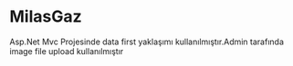 # MilasGaz
Asp.Net Mvc Projesinde data first yaklaşımı kullanılmıştır.Admin tarafında image file upload kullanılmıştır
